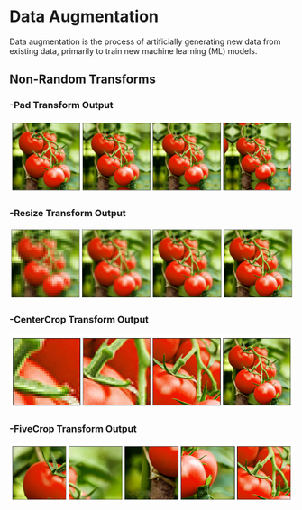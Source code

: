 # Data Augmentation 

Data augmentation is the process of artificially generating new data from existing data, primarily to train new machine learning (ML) models.


## Non-Random Transforms

### -Pad Transform Output
![Sample Image](Non-Random_Transformstemp/output-figures/Pad.png)

### -Resize Transform Output
![Sample Image](Non-Random_Transformstemp/output-figures/Resize.png)

### -CenterCrop Transform Output
![Sample Image](Non-Random_Transformstemp/output-figures/CenterCrop.png)

### -FiveCrop Transform Output
![Sample Image](Non-Random_Transformstemp/output-figures/FiveCrop.png)

